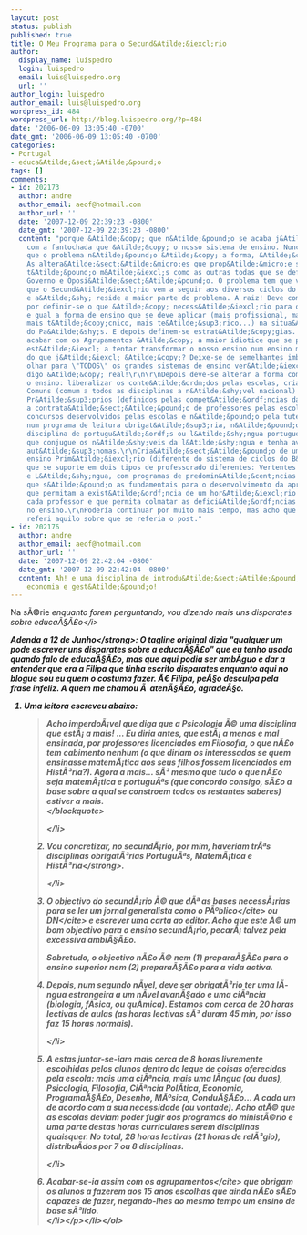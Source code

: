```yaml
---
layout: post
status: publish
published: true
title: O Meu Programa para o Secund&Atilde;&iexcl;rio
author:
  display_name: luispedro
  login: luispedro
  email: luis@luispedro.org
  url: ''
author_login: luispedro
author_email: luis@luispedro.org
wordpress_id: 484
wordpress_url: http://blog.luispedro.org/?p=484
date: '2006-06-09 13:05:40 -0700'
date_gmt: '2006-06-09 13:05:40 -0700'
categories:
- Portugal
- educa&Atilde;&sect;&Atilde;&pound;o
tags: []
comments:
- id: 202173
  author: andre
  author_email: aeof@hotmail.com
  author_url: ''
  date: '2007-12-09 22:39:23 -0800'
  date_gmt: '2007-12-09 22:39:23 -0800'
  content: "porque &Atilde;&copy; que n&Atilde;&pound;o se acaba j&Atilde;&iexcl;
    com a fantochada que &Atilde;&copy; o nosso sistema de ensino. Nunca mais se aprende
    que o problema n&Atilde;&pound;o &Atilde;&copy; a forma, &Atilde;&copy; a subst&Atilde;&cent;ncia!
    As altera&Atilde;&sect;&Atilde;&micro;es que prop&Atilde;&micro;e s&Atilde;&pound;o
    t&Atilde;&pound;o m&Atilde;&iexcl;s como as outras todas que se defendem pelo
    Governo e Oposi&Atilde;&sect;&Atilde;&pound;o. O problema tem que ver com o facto
    que o Secund&Atilde;&iexcl;rio vem a seguir aos diversos ciclos do b&Atilde;&iexcl;sico,
    e a&Atilde;&shy; reside a maior parte do problema. A raiz! Deve come&Atilde;&sect;ar
    por definir-se o que &Atilde;&copy; necess&Atilde;&iexcl;rio para o pa&Atilde;&shy;s
    e qual a forma de ensino que se deve aplicar (mais profissional, mais superior,
    mais t&Atilde;&copy;cnico, mais te&Atilde;&sup3;rico...) na situa&Atilde;&sect;&Atilde;&pound;o
    do Pa&Atilde;&shy;s. E depois definem-se estrat&Atilde;&copy;gias. O que diz sobre
    acabar com os Agrupamentos &Atilde;&copy; a maior idiotice que se pode dizer:
    est&Atilde;&iexcl; a tentar transformar o nosso ensino num ensino mais terceiro-mundista
    do que j&Atilde;&iexcl; &Atilde;&copy;? Deixe-se de semelhantes imbecilidades!\r\n\r\nSe
    olhar para \"TODOS\" os grandes sistemas de ensino ver&Atilde;&iexcl; que o que
    digo &Atilde;&copy; real!\r\n\r\nDepois deve-se alterar a forma como se v&Atilde;&ordf;
    o ensino: liberalizar os conte&Atilde;&ordm;dos pelas escolas, criando programas
    Comuns (comum a todos as disciplinas a n&Atilde;&shy;vel nacional) e os programas
    Pr&Atilde;&sup3;prios (definidos pelas compet&Atilde;&ordf;ncias das escolas).\r\nPermitir
    a contrata&Atilde;&sect;&Atilde;&pound;o de professores pelas escolas mediante
    concursos desenvolvidos pelas escolas e n&Atilde;&pound;o pela tutela;\r\nApostar
    num programa de leitura obrigat&Atilde;&sup3;ria, n&Atilde;&pound;o agregado &Atilde;&nbsp;
    disciplina de portugu&Atilde;&ordf;s ou l&Atilde;&shy;ngua portuguesa, escalonado,
    que conjugue os n&Atilde;&shy;veis da l&Atilde;&shy;ngua e tenha avalia&Atilde;&sect;&Atilde;&micro;es
    aut&Atilde;&sup3;nomas.\r\nCria&Atilde;&sect;&Atilde;&pound;o de um sistema de
    ensino Prim&Atilde;&iexcl;rio (diferente do sistema de ciclos do B&Atilde;&iexcl;sico)
    que se suporte em dois tipos de professorado diferentes: Vertentes Matem&Atilde;&iexcl;tica
    e L&Atilde;&shy;ngua, com programas de predomin&Atilde;&cent;ncias destas disciplinas
    que s&Atilde;&pound;o as fundamentais para o desenvolvimento da aprendizagem posterior,
    que permitam a exist&Atilde;&ordf;ncia de um hor&Atilde;&iexcl;rio definido para
    cada professor e que permita colmatar as defici&Atilde;&ordf;ncias que existam
    no ensino.\r\nPoderia continuar por muito mais tempo, mas acho que j&Atilde;&iexcl;
    referi aquilo sobre que se referia o post."
- id: 202176
  author: andre
  author_email: aeof@hotmail.com
  author_url: ''
  date: '2007-12-09 22:42:04 -0800'
  date_gmt: '2007-12-09 22:42:04 -0800'
  content: Ah! e uma disciplina de introdu&Atilde;&sect;&Atilde;&pound;o &Atilde;&nbsp;
    economia e gest&Atilde;&pound;o!
---
```

<p>Na s&Atilde;&copy;rie <i>enquanto forem perguntando, vou dizendo mais uns disparates sobre educa&Atilde;&sect;&Atilde;&pound;o<&#47;i></p>
<p><strong>Adenda a 12 de Junho<&#47;strong>: O tagline original dizia "qualquer um pode escrever uns disparates sobre a educa&Atilde;&sect;&Atilde;&pound;o" que eu tenho usado quando falo de educa&Atilde;&sect;&Atilde;&pound;o, mas que aqui podia ser amb&Atilde;&shy;guo e dar a entender que era a Filipa que tinha escrito disparates enquanto aqui no blogue sou eu quem o costuma fazer. &Atilde;&euro; Filipa, pe&Atilde;&sect;o desculpa pela frase infeliz. A quem me chamou &Atilde;&nbsp; aten&Atilde;&sect;&Atilde;&pound;o, agrade&Atilde;&sect;o.</p>
<ol>
<li>Uma leitora escreveu abaixo:<br />
<blockquote><p>
Acho imperdo&Atilde;&iexcl;vel que diga que a Psicologia &Atilde;&copy; uma disciplina que est&Atilde;&iexcl; a mais! ... Eu diria antes, que est&Atilde;&iexcl; a menos e mal ensinada, por professores licenciados em Filosofia, o que n&Atilde;&pound;o tem cabimento nenhum (o que diriam os interessados se quem ensinasse matem&Atilde;&iexcl;tica aos seus filhos fossem licenciados em Hist&Atilde;&sup3;ria?). Agora a mais... s&Atilde;&sup3; mesmo que tudo o que n&Atilde;&pound;o seja matem&Atilde;&iexcl;tica e portugu&Atilde;&ordf;s (que concordo consigo, s&Atilde;&pound;o a base sobre a qual se constroem todos os restantes saberes) estiver a mais.<br />
<&#47;blockquote></p>
<p><&#47;li>
<li>Vou concretizar, no secund&Atilde;&iexcl;rio, por mim, haveriam tr&Atilde;&ordf;s disciplinas obrigat&Atilde;&sup3;rias <strong>Portugu&Atilde;&ordf;s, Matem&Atilde;&iexcl;tica e Hist&Atilde;&sup3;ria<&#47;strong>. </p>
<p><&#47;li>
<li>O objectivo do secund&Atilde;&iexcl;rio &Atilde;&copy; que d&Atilde;&ordf; as bases necess&Atilde;&iexcl;rias para se ler um jornal generalista como o <cite>P&Atilde;&ordm;blico<&#47;cite> ou <cite>DN<&#47;cite> e escrever uma carta ao editor. Acho que este &Atilde;&copy; um bom objectivo para o ensino secund&Atilde;&iexcl;rio, pecar&Atilde;&iexcl; talvez pela excessiva ambi&Atilde;&sect;&Atilde;&pound;o.</p>
<p>Sobretudo, o objectivo n&Atilde;&pound;o &Atilde;&copy; nem (1) prepara&Atilde;&sect;&Atilde;&pound;o para o ensino superior nem (2) prepara&Atilde;&sect;&Atilde;&pound;o para a vida activa.</p>
<li>Depois, num segundo n&Atilde;&shy;vel, deve ser obrigat&Atilde;&sup3;rio ter uma l&Atilde;&shy;ngua estrangeira a um n&Atilde;&shy;vel avan&Atilde;&sect;ado e uma ci&Atilde;&ordf;ncia (biologia, f&Atilde;&shy;sica, ou qu&Atilde;&shy;mica). Estamos com cerca de 20 horas lectivas de aulas (as horas lectivas s&Atilde;&sup3; duram 45 min, por isso faz 15 horas normais).
<p><&#47;li>
<li>A estas juntar-se-iam mais cerca de 8 horas livremente escolhidas pelos alunos dentro do leque de coisas oferecidas pela escola: mais uma ci&Atilde;&ordf;ncia, mais uma l&Atilde;&shy;ngua (ou duas), Psicologia, Filosofia, Ci&Atilde;&ordf;ncia Pol&Atilde;&shy;tica, Economia, Programa&Atilde;&sect;&Atilde;&pound;o, Desenho, M&Atilde;&ordm;sica, Condu&Atilde;&sect;&Atilde;&pound;o... A cada um de acordo com a sua necessidade (ou vontade). Acho at&Atilde;&copy; que as escolas deviam poder fugir aos programas do minist&Atilde;&copy;rio e uma parte destas horas curriculares serem disciplinas quaisquer. No total, 28 horas lectivas (21 horas de rel&Atilde;&sup3;gio), distribu&Atilde;&shy;dos por 7 ou 8 disciplinas.</p>
<p><&#47;li>
<li>Acabar-se-ia assim com os <cite>agrupamentos<&#47;cite> que obrigam os alunos a fazerem aos 15 anos escolhas que ainda n&Atilde;&pound;o s&Atilde;&pound;o capazes de fazer, negando-lhes ao mesmo tempo um ensino de base s&Atilde;&sup3;lido.<br />
<&#47;li><&#47;p><&#47;li><&#47;ol></p>
